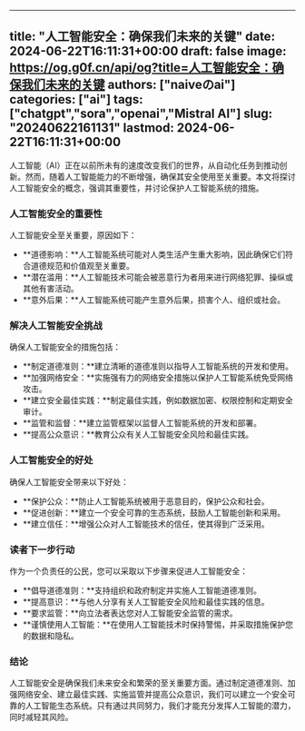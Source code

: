 
---
title: "人工智能安全：确保我们未来的关键"
date: 2024-06-22T16:11:31+00:00
draft: false
image: https://og.g0f.cn/api/og?title=人工智能安全：确保我们未来的关键
authors: ["naiveのai"]
categories: ["ai"]
tags: ["chatgpt","sora","openai","Mistral AI"]
slug: "20240622161131"
lastmod: 2024-06-22T16:11:31+00:00
---
人工智能（AI）正在以前所未有的速度改变我们的世界，从自动化任务到推动创新。然而，随着人工智能能力的不断增强，确保其安全使用至关重要。本文将探讨人工智能安全的概念，强调其重要性，并讨论保护人工智能系统的措施。

### 人工智能安全的重要性

人工智能安全至关重要，原因如下：

- **道德影响：**人工智能系统可能对人类生活产生重大影响，因此确保它们符合道德规范和价值观至关重要。
- **潜在滥用：**人工智能技术可能会被恶意行为者用来进行网络犯罪、操纵或其他有害活动。
- **意外后果：**人工智能系统可能产生意外后果，损害个人、组织或社会。

### 解决人工智能安全挑战

确保人工智能安全的措施包括：

- **制定道德准则：**建立清晰的道德准则以指导人工智能系统的开发和使用。
- **加强网络安全：**实施强有力的网络安全措施以保护人工智能系统免受网络攻击。
- **建立安全最佳实践：**制定最佳实践，例如数据加密、权限控制和定期安全审计。
- **监管和监督：**建立监管框架以监督人工智能系统的开发和部署。
- **提高公众意识：**教育公众有关人工智能安全风险和最佳实践。

### 人工智能安全的好处

确保人工智能安全带来以下好处：

- **保护公众：**防止人工智能系统被用于恶意目的，保护公众和社会。
- **促进创新：**建立一个安全可靠的生态系统，鼓励人工智能创新和采用。
- **建立信任：**增强公众对人工智能技术的信任，使其得到广泛采用。

### 读者下一步行动

作为一个负责任的公民，您可以采取以下步骤来促进人工智能安全：

- **倡导道德准则：**支持组织和政府制定并实施人工智能道德准则。
- **提高意识：**与他人分享有关人工智能安全风险和最佳实践的信息。
- **要求监管：**向立法者表达您对人工智能安全监管的需求。
- **谨慎使用人工智能：**在使用人工智能技术时保持警惕，并采取措施保护您的数据和隐私。

### 结论

人工智能安全是确保我们未来安全和繁荣的至关重要方面。通过制定道德准则、加强网络安全、建立最佳实践、实施监管并提高公众意识，我们可以建立一个安全可靠的人工智能生态系统。只有通过共同努力，我们才能充分发挥人工智能的潜力，同时减轻其风险。